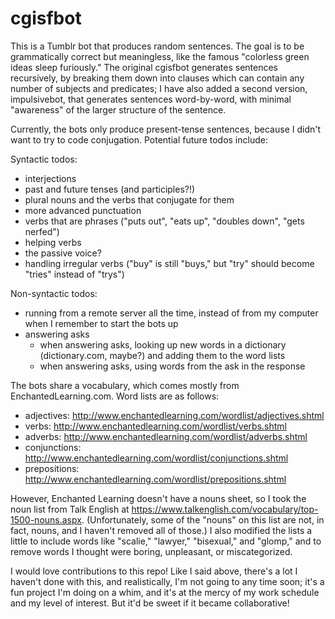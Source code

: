 # cgisfbot
This is a Tumblr bot that produces random sentences. The goal is to be grammatically correct but meaningless, like the famous "colorless green ideas sleep furiously." The original cgisfbot generates sentences recursively, by breaking them down into clauses which can contain any number of subjects and predicates; I have also added a second version, impulsivebot, that generates sentences word-by-word, with minimal "awareness" of the larger structure of the sentence.

Currently, the bots only produce present-tense sentences, because I didn't want to try to code conjugation.
Potential future todos include:

Syntactic todos:
  - interjections
  - past and future tenses (and participles?!)
  - plural nouns and the verbs that conjugate for them
  - more advanced punctuation
  - verbs that are phrases ("puts out", "eats up", "doubles down", "gets nerfed")
  - helping verbs
  - the passive voice?
  - handling irregular verbs ("buy" is still "buys," but "try" should become "tries" instead of "trys")
  
Non-syntactic todos:
  - running from a remote server all the time, instead of from my computer when I remember to start the bots up
  - answering asks
    - when answering asks, looking up new words in a dictionary (dictionary.com, maybe?) and adding them to the word lists
    - when answering asks, using words from the ask in the response



The bots share a vocabulary, which comes mostly from EnchantedLearning.com. Word lists are as follows:
- adjectives: http://www.enchantedlearning.com/wordlist/adjectives.shtml
- verbs: http://www.enchantedlearning.com/wordlist/verbs.shtml
- adverbs: http://www.enchantedlearning.com/wordlist/adverbs.shtml
- conjunctions: http://www.enchantedlearning.com/wordlist/conjunctions.shtml
- prepositions: http://www.enchantedlearning.com/wordlist/prepositions.shtml

However, Enchanted Learning doesn't have a nouns sheet, so I took the noun list from Talk English at https://www.talkenglish.com/vocabulary/top-1500-nouns.aspx. (Unfortunately, some of the "nouns" on this list are not, in fact, nouns, and I haven't removed all of those.) I also modified the lists a little to include words like "scalie," "lawyer," "bisexual," and "glomp," and to remove words I thought were boring, unpleasant, or miscategorized.

I would love contributions to this repo! Like I said above, there's a lot I haven't done with this, and realistically, I'm not going to any time soon; it's a fun project I'm doing on a whim, and it's at the mercy of my work schedule and my level of interest. But it'd be sweet if it became collaborative!
